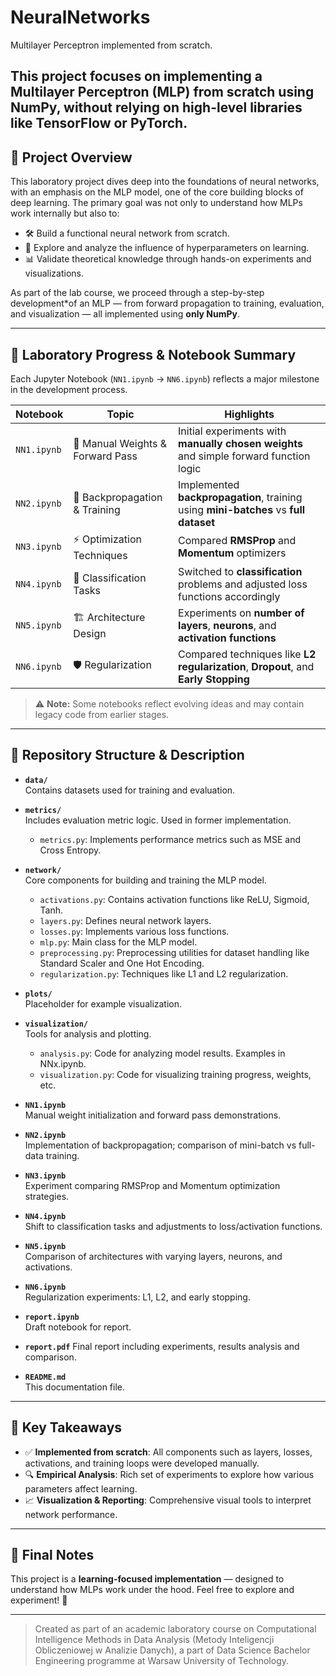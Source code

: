 # NeuralNetworks
Multilayer Perceptron implemented from scratch. 

This project focuses on implementing a **Multilayer Perceptron (MLP)** from scratch using **NumPy**, without relying on high-level libraries like TensorFlow or PyTorch.
---

## 🎯 Project Overview

This laboratory project dives deep into the foundations of neural networks, with an emphasis on the MLP model, one of the core building blocks of deep learning. The primary goal was not only to understand how MLPs work internally but also to:

- 🛠️ Build a functional neural network from scratch.
- 🔬 Explore and analyze the influence of hyperparameters on learning.
- 📊 Validate theoretical knowledge through hands-on experiments and visualizations.

As part of the lab course, we proceed through a step-by-step development*of an MLP — from forward propagation to training, evaluation, and visualization — all implemented using **only NumPy**.

---

## 🧪 Laboratory Progress & Notebook Summary

Each Jupyter Notebook (`NN1.ipynb` → `NN6.ipynb`) reflects a major milestone in the development process.

| Notebook | Topic | Highlights |
|----------|-------|------------|
| `NN1.ipynb` | 🔢 Manual Weights & Forward Pass | Initial experiments with **manually chosen weights** and simple forward function logic |
| `NN2.ipynb` | 🔁 Backpropagation & Training | Implemented **backpropagation**, training using **mini-batches** vs **full dataset** |
| `NN3.ipynb` | ⚡ Optimization Techniques | Compared **RMSProp** and **Momentum** optimizers |
| `NN4.ipynb` | 🧩 Classification Tasks | Switched to **classification** problems and adjusted loss functions accordingly |
| `NN5.ipynb` | 🏗️ Architecture Design | Experiments on **number of layers**, **neurons**, and **activation functions** |
| `NN6.ipynb` | 🛡️ Regularization | Compared techniques like **L2 regularization**, **Dropout**, and **Early Stopping** |

> ⚠️ **Note:** Some notebooks reflect evolving ideas and may contain legacy code from earlier stages.

---

## 📁 Repository Structure & Description

- **`data/`**  
  Contains datasets used for training and evaluation.

- **`metrics/`**  
  Includes evaluation metric logic. Used in former implementation.
  - `metrics.py`: Implements performance metrics such as MSE and Cross Entropy.

- **`network/`**  
  Core components for building and training the MLP model.
  - `activations.py`: Contains activation functions like ReLU, Sigmoid, Tanh.
  - `layers.py`: Defines neural network layers.
  - `losses.py`: Implements various loss functions.
  - `mlp.py`: Main class for the MLP model.
  - `preprocessing.py`: Preprocessing utilities for dataset handling like Standard Scaler and One Hot Encoding.
  - `regularization.py`: Techniques like L1 and L2 regularization.

- **`plots/`**  
  Placeholder for example visualization.

- **`visualization/`**  
  Tools for analysis and plotting.
  - `analysis.py`: Code for analyzing model results. Examples in NNx.ipynb.
  - `visualization.py`: Code for visualizing training progress, weights, etc.

- **`NN1.ipynb`**  
  Manual weight initialization and forward pass demonstrations.

- **`NN2.ipynb`**  
  Implementation of backpropagation; comparison of mini-batch vs full-data training.

- **`NN3.ipynb`**  
  Experiment comparing RMSProp and Momentum optimization strategies.

- **`NN4.ipynb`**  
  Shift to classification tasks and adjustments to loss/activation functions.

- **`NN5.ipynb`**  
  Comparison of architectures with varying layers, neurons, and activations.

- **`NN6.ipynb`**  
  Regularization experiments: L1, L2, and early stopping.

- **`report.ipynb`**  
  Draft notebook for report.

- **`report.pdf`**
  Final report including experiments, results analysis and comparison.

- **`README.md`**  
  This documentation file.


---

## 📌 Key Takeaways

- ✅ **Implemented from scratch**: All components such as layers, losses, activations, and training loops were developed manually.
- 🔍 **Empirical Analysis**: Rich set of experiments to explore how various parameters affect learning.
- 📈 **Visualization & Reporting**: Comprehensive visual tools to interpret network performance.

---

## 🧾 Final Notes

This project is a **learning-focused implementation** — designed to understand how MLPs work under the hood. Feel free to explore and experiment! 🚀

---

> Created as part of an academic laboratory course on Computational Intelligence Methods in Data Analysis (Metody Inteligencji Obliczeniowej w Analizie Danych), a part of Data Science Bachelor Engineering programme at Warsaw University of Technology.
